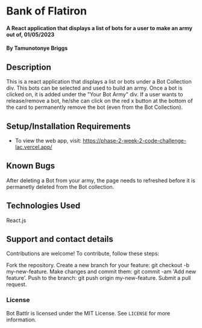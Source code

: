 # Bank of Flatiron
#### A React application that displays a list of bots for a user to make an army out of, 01/05/2023

#### By **Tamunotonye Briggs**

## Description
This is a react application that displays a list or bots under a Bot Collection div. This bots can be selected and used to build an army. Once a bot is clicked on, it is added under the "Your Bot Army" div. If a user wants to release/remove a bot, he/she can click on the red x button at the bottom of the card to permanently remove the bot (even from the Bot Collection). 

## Setup/Installation Requirements
* To view the web app, visit: https://phase-2-week-2-code-challenge-lac.vercel.app/

## Known Bugs
After deleting a Bot from your army, the page needs to refreshed before it is permanetly deleted from the Bot collection.

## Technologies Used
React.js

## Support and contact details
Contributions are welcome! To contribute, follow these steps:

Fork the repository.
Create a new branch for your feature: git checkout -b my-new-feature.
Make changes and commit them: git commit -am 'Add new feature'.
Push to the branch: git push origin my-new-feature.
Submit a pull request.

### License
Bot Battlr is licensed under the MIT License. See `LICENSE` for more information.
